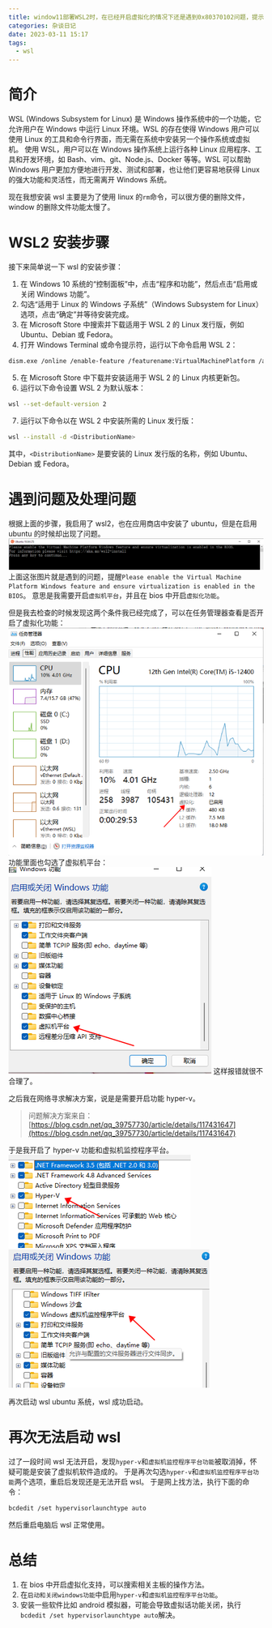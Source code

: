 ```yaml
---
title: window11部署WSL2时，在已经开启虚拟化的情况下还是遇到0x80370102问题，提示开启虚拟化
categories: 杂谈日记
date: 2023-03-11 15:17
tags:
  - wsl
---
```


# 简介

WSL (Windows Subsystem for Linux) 是 Windows 操作系统中的一个功能，它允许用户在 Windows 中运行 Linux 环境。WSL 的存在使得 Windows 用户可以使用 Linux 的工具和命令行界面，而无需在系统中安装另一个操作系统或虚拟机。
使用 WSL，用户可以在 Windows 操作系统上运行各种 Linux 应用程序、工具和开发环境，如 Bash、vim、git、Node.js、Docker 等等。WSL 可以帮助 Windows 用户更加方便地进行开发、测试和部署，也让他们更容易地获得 Linux 的强大功能和灵活性，而无需离开 Windows 系统。

现在我想安装 wsl 主要是为了使用 linux 的`rm`命令，可以很方便的删除文件，window 的删除文件功能太慢了。

# WSL2 安装步骤

接下来简单说一下 wsl 的安装步骤：

1. 在 Windows 10 系统的“控制面板”中，点击“程序和功能”，然后点击“启用或关闭 Windows 功能”。
2. 勾选“适用于 Linux 的 Windows 子系统”（Windows Subsystem for Linux）选项，点击“确定”并等待安装完成。
3. 在 Microsoft Store 中搜索并下载适用于 WSL 2 的 Linux 发行版，例如 Ubuntu、Debian 或 Fedora。
4. 打开 Windows Terminal 或命令提示符，运行以下命令启用 WSL 2：

```bash
dism.exe /online /enable-feature /featurename:VirtualMachinePlatform /all /norestart
```

5. 在 Microsoft Store 中下载并安装适用于 WSL 2 的 Linux 内核更新包。
6. 运行以下命令设置 WSL 2 为默认版本：

```bash
wsl --set-default-version 2
```

7. 运行以下命令以在 WSL 2 中安装所需的 Linux 发行版：

```bash
wsl --install -d <DistributionName>
```

其中，`<DistributionName>` 是要安装的 Linux 发行版的名称，例如 Ubuntu、Debian 或 Fedora。

# 遇到问题及处理问题

根据上面的步骤，我启用了 wsl2，也在应用商店中安装了 ubuntu，但是在启用 ubuntu 的时候却出现了问题。
![](./1557919507.png)
上面这张图片就是遇到的问题，提醒`Please enable the Virtual Machine Platform Windows feature and ensure virtualization is enabled in the BIOS`。
意思是我需要开启`虚拟机平台`，并且在 bios 中开启`虚拟化功能`。

但是我去检查的时候发现这两个条件我已经完成了，可以在任务管理器查看是否开启了虚拟化功能：
![](./1834894873.png)
功能里面也勾选了虚拟机平台：
![](./1748340718.png)
这样报错就很不合理了。

之后我在网络寻求解决方案，说是是需要开启功能 hyper-v。

> 问题解决方案来自：[https://blog.csdn.net/qq_39757730/article/details/117431647](https://blog.csdn.net/qq_39757730/article/details/117431647)

于是我开启了 hyper-v 功能和虚拟机监控程序平台。
![](./1897527117.png)
![](./1910899608.png)

再次启动 wsl ubuntu 系统，wsl 成功启动。

# 再次无法启动 wsl

过了一段时间 wsl 无法开启，发现`hyper-v`和`虚拟机监控程序平台功能`被取消掉，怀疑可能是安装了虚拟机软件造成的。
于是再次勾选`hyper-v`和`虚拟机监控程序平台功能`两个选项，重启后发现还是无法开启 wsl。
于是网上找方法，执行下面的命令：

```bash
bcdedit /set hypervisorlaunchtype auto
```

然后重启电脑后 wsl 正常使用。

# 总结

1. 在 bios 中开启虚拟化支持，可以搜索相关主板的操作方法。
2. 在`启动和关闭windows功能`中启用`hyper-v`和`虚拟机监控程序平台功能`。
3. 安装一些软件比如 android 模拟器，可能会导致虚拟话功能关闭，执行`bcdedit /set hypervisorlaunchtype auto`解决。

